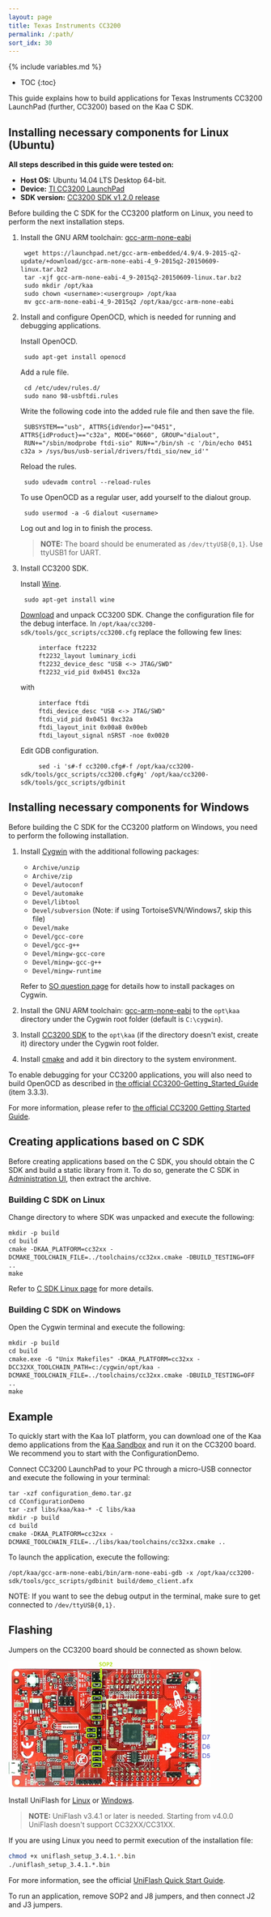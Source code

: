 ```yaml
---
layout: page
title: Texas Instruments CC3200
permalink: /:path/
sort_idx: 30
---
```


{% include variables.md %}

* TOC
{:toc}

This guide explains how to build applications for Texas Instruments CC3200 LaunchPad (further, CC3200) based on the Kaa C SDK.

## Installing necessary components for Linux (Ubuntu)

**All steps described in this guide were tested on:**

 - **Host OS:** Ubuntu 14.04 LTS Desktop 64-bit.
 - **Device:** [TI CC3200 LaunchPad](http://www.ti.com/tool/cc3200-launchxl)
 - **SDK version:** [CC3200 SDK v1.2.0 release](http://www.ti.com/tool/cc3200sdk)

Before building the C SDK for the CC3200 platform on Linux, you need to perform the next installation steps.

1. Install the GNU ARM toolchain: [gcc-arm-none-eabi](https://launchpad.net/gcc-arm-embedded)

        wget https://launchpad.net/gcc-arm-embedded/4.9/4.9-2015-q2-update/+download/gcc-arm-none-eabi-4_9-2015q2-20150609-linux.tar.bz2
        tar -xjf gcc-arm-none-eabi-4_9-2015q2-20150609-linux.tar.bz2
        sudo mkdir /opt/kaa
        sudo chown <username>:<usergroup> /opt/kaa
        mv gcc-arm-none-eabi-4_9-2015q2 /opt/kaa/gcc-arm-none-eabi
1. Install and configure OpenOCD, which is needed for running and debugging applications.

   Install OpenOCD.

        sudo apt-get install openocd

   Add a rule file.

        cd /etc/udev/rules.d/
        sudo nano 98-usbftdi.rules

   Write the following code into the added rule file and then save the file.

        SUBSYSTEM=="usb", ATTRS{idVendor}=="0451", ATTRS{idProduct}=="c32a", MODE="0660", GROUP="dialout",
        RUN+="/sbin/modprobe ftdi-sio" RUN+="/bin/sh -c '/bin/echo 0451 c32a > /sys/bus/usb-serial/drivers/ftdi_sio/new_id'"

   Reload the rules.

        sudo udevadm control --reload-rules

   To use OpenOCD as a regular user, add yourself to the dialout group.

        sudo usermod -a -G dialout <username>

   Log out and log in to finish the process.

   >**NOTE:** The board should be enumerated as `/dev/ttyUSB{0,1}`. Use ttyUSB1 for UART.

1. Install CC3200 SDK.

   Install [Wine](https://www.winehq.org/).

        sudo apt-get install wine

   [Download](http://www.ti.com/tool/cc3200sdk) and unpack CC3200 SDK. Change the configuration file for the debug interface. In `/opt/kaa/cc3200-sdk/tools/gcc_scripts/cc3200.cfg` replace the following few lines:

            interface ft2232
            ft2232_layout luminary_icdi
            ft2232_device_desc "USB <-> JTAG/SWD"
            ft2232_vid_pid 0x0451 0xc32a

   with

            interface ftdi
            ftdi_device_desc "USB <-> JTAG/SWD"
            ftdi_vid_pid 0x0451 0xc32a
            ftdi_layout_init 0x00a8 0x00eb
            ftdi_layout_signal nSRST -noe 0x0020
   Edit GDB configuration.

            sed -i 's#-f cc3200.cfg#-f /opt/kaa/cc3200-sdk/tools/gcc_scripts/cc3200.cfg#g' /opt/kaa/cc3200-sdk/tools/gcc_scripts/gdbinit


## Installing necessary components for Windows

Before building the C SDK for the CC3200 platform on Windows, you need to perform the following installation.

1. Install [Cygwin](https://www.cygwin.com/) with the additional following packages:
    * `Archive/unzip`
    * `Archive/zip`
    * `Devel/autoconf`
    * `Devel/automake`
    * `Devel/libtool`
    * `Devel/subversion` (Note: if using TortoiseSVN/Windows7, skip this file)
    * `Devel/make`
    * `Devel/gcc-core`
    * `Devel/gcc-g++`
    * `Devel/mingw-gcc-core`
    * `Devel/mingw-gcc-g++`
    * `Devel/mingw-runtime`


    Refer to [SO question page](http://superuser.com/questions/304541/how-to-install-new-packages-on-cygwin) for details how to install packages on Cygwin.
1. Install the GNU ARM toolchain: [gcc-arm-none-eabi](https://launchpad.net/gcc-arm-embedded) to the `opt\kaa` directory under the Cygwin root folder (default is `C:\cygwin`).
1. Install [CC3200 SDK](http://www.ti.com/tool/cc3200sdk) to the `opt\kaa` (if the directory doesn't exist, create it) directory under the Cygwin root folder.
1. Install [cmake](http://www.cmake.org/) and add it bin directory to the system environment.

To enable debugging for your CC3200 applications, you will also need to build OpenOCD as described in [the official CC3200-Getting_Started_Guide][cc3200-getting-started-guide] (item 3.3.3).

For more information, please refer to [the official CC3200 Getting Started Guide][cc3200-getting-started-guide].

[cc3200-getting-started-guide]: http://www.ti.com/lit/ug/swru376d/swru376d.pdf

## Creating applications based on C SDK

Before creating applications based on the C SDK, you should obtain the C SDK and build a static library from it.
To do so, generate the C SDK in [Administration UI]({{root_url}}Glossary/#administration-ui), then extract the archive.

### Building C SDK on Linux

Change directory to where SDK was unpacked and execute the following:

```
mkdir -p build
cd build
cmake -DKAA_PLATFORM=cc32xx -DCMAKE_TOOLCHAIN_FILE=../toolchains/cc32xx.cmake -DBUILD_TESTING=OFF ..
make
```

Refer to [C SDK Linux page]({{root_url}}Programming-guide/Using-Kaa-endpoint-SDKs/C/SDK-Linux/) for more details.

### Building C SDK on Windows

Open the Cygwin terminal and execute the following:

```
mkdir -p build
cd build
cmake.exe -G "Unix Makefiles" -DKAA_PLATFORM=cc32xx -DCC32XX_TOOLCHAIN_PATH=c:/cygwin/opt/kaa -DCMAKE_TOOLCHAIN_FILE=../toolchains/cc32xx.cmake -DBUILD_TESTING=OFF ..
make
```

## Example

To quickly start with the Kaa IoT platform, you can download one of the Kaa demo applications from the [Kaa Sandbox]({{root_url}}Getting-started/) and run it on the CC3200 board. We recommend you to start with the ConfigurationDemo.

Connect CC3200 LaunchPad to your PC through a micro-USB connector and execute the following in your terminal:

```
tar -xzf configuration_demo.tar.gz
cd CConfigurationDemo
tar -zxf libs/kaa/kaa-* -C libs/kaa
mkdir -p build
cd build
cmake -DKAA_PLATFORM=cc32xx -DCMAKE_TOOLCHAIN_FILE=../libs/kaa/toolchains/cc32xx.cmake ..
```

To launch the application, execute the following:

```
/opt/kaa/gcc-arm-none-eabi/bin/arm-none-eabi-gdb -x /opt/kaa/cc3200-sdk/tools/gcc_scripts/gdbinit build/demo_client.afx
```

NOTE: If you want to see the debug output in the terminal, make sure to get connected to `/dev/ttyUSB{0,1}.`

## Flashing

Jumpers on the CC3200 board should be connected as shown below.

![Jumpers](attach/jumpers_debug_mode_400.png)

Install UniFlash for [Linux](http://software-dl.ti.com/dsps/forms/self_cert_export.html?prod_no=uniflash_3.4.1.00012_linux.tar.gz&ref_url=http://software-dl.ti.com/ccs/esd/uniflash/) or [Windows](http://software-dl.ti.com/dsps/forms/self_cert_export.html?prod_no=uniflash_3.4.1.00012_win32.zip&ref_url=http://software-dl.ti.com/ccs/esd/uniflash/).

   >**NOTE:** UniFlash v3.4.1 or later is needed. Starting from v4.0.0 UniFlash doesn't support CC32XX/CC31XX.

If you are using Linux you need to permit execution of the installation file:

```sh
chmod +x uniflash_setup_3.4.1.*.bin
./uniflash_setup_3.4.1.*.bin
```

For more information, see the official [UniFlash Quick Start Guide](http://processors.wiki.ti.com/index.php/CC31xx_%26_CC32xx_UniFlash_Quick_Start_Guide).

To run an application, remove SOP2 and J8 jumpers, and then connect J2 and J3 jumpers.
